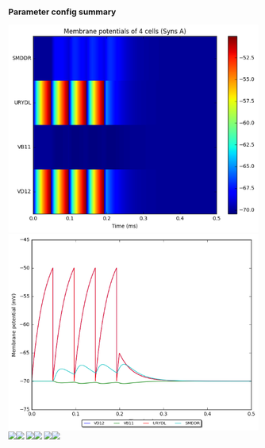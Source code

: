 ### Parameter config summary 
<tr><td><img alt="?" src="neurons_A_Syns.png"/></td><td><img alt="?" src="traces_neuron_Syns_A.png"/></td></tr>
<tr><td><img alt=" " src="neuron_activity_A_Syns.png"/></td><td><img alt=" " src="traces_neuron_activity_Syns_A.png"/></td></tr>
<tr><td><img alt=" " src="muscles_A_Syns.png"/></td><td><img alt=" " src="traces_muscles_Syns_A.png"/></td></tr>
<tr><td><img alt=" " src="muscle_activity_A_Syns.png"/></td><td><img alt=" " src="traces_muscles_activity_Syns_A.png"/></td></tr>
